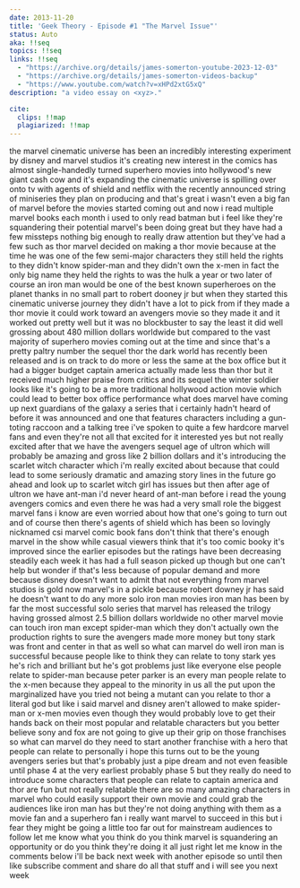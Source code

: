 ```yaml
---
date: 2013-11-20
title: 'Geek Theory - Episode #1 "The Marvel Issue"'
status: Auto
aka: !!seq
topics: !!seq
links: !!seq
  - "https://archive.org/details/james-somerton-youtube-2023-12-03"
  - "https://archive.org/details/james-somerton-videos-backup"
  - "https://www.youtube.com/watch?v=xHPd2xtG5xQ"
description: "a video essay on <xyz>."

cite:
  clips: !!map
  plagiarized: !!map
---
```

the marvel cinematic universe has been an incredibly interesting experiment by
disney and marvel studios it's creating new interest in the comics has almost
single-handedly turned superhero movies into hollywood's new giant cash cow and
it's expanding the cinematic universe is spilling over onto tv with agents of
shield and netflix with the recently announced string of miniseries they plan on
producing and that's great i wasn't even a big fan of marvel before the movies
started coming out and now i read multiple marvel books each month i used to
only read batman but i feel like they're squandering their potential marvel's
been doing great but they have had a few missteps nothing big enough to really
draw attention but they've had a few such as thor marvel decided on making a
thor movie because at the time he was one of the few semi-major characters they
still held the rights to they didn't know spider-man and they didn't own the
x-men in fact the only big name they held the rights to was the hulk a year or
two later of course an iron man would be one of the best known superheroes on
the planet thanks in no small part to robert dooney jr but when they started
this cinematic universe journey they didn't have a lot to pick from if they made
a thor movie it could work toward an avengers movie so they made it and it
worked out pretty well but it was no blockbuster to say the least it did well
grossing about 480 million dollars worldwide but compared to the vast majority
of superhero movies coming out at the time and since that's a pretty paltry
number the sequel thor the dark world has recently been released and is on track
to do more or less the same at the box office but it had a bigger budget captain
america actually made less than thor but it received much higher praise from
critics and its sequel the winter soldier looks like it's going to be a more
traditional hollywood action movie which could lead to better box office
performance what does marvel have coming up next guardians of the galaxy a
series that i certainly hadn't heard of before it was announced and one that
features characters including a gun-toting raccoon and a talking tree i've
spoken to quite a few hardcore marvel fans and even they're not all that excited
for it interested yes but not really excited after that we have the avengers
sequel age of ultron which will probably be amazing and gross like 2 billion
dollars and it's introducing the scarlet witch character which i'm really
excited about because that could lead to some seriously dramatic and amazing
story lines in the future go ahead and look up to scarlet witch girl has issues
but then after age of ultron we have ant-man i'd never heard of ant-man before i
read the young avengers comics and even there he was had a very small role the
biggest marvel fans i know are even worried about how that one's going to turn
out and of course then there's agents of shield which has been so lovingly
nicknamed csi marvel comic book fans don't think that there's enough marvel in
the show while casual viewers think that it's too comic booky it's improved
since the earlier episodes but the ratings have been decreasing steadily each
week it has had a full season picked up though but one can't help but wonder if
that's less because of popular demand and more because disney doesn't want to
admit that not everything from marvel studios is gold now marvel's in a pickle
because robert downey jr has said he doesn't want to do any more solo iron man
movies iron man has been by far the most successful solo series that marvel has
released the trilogy having grossed almost 2.5 billion dollars worldwide no
other marvel movie can touch iron man except spider-man which they don't
actually own the production rights to sure the avengers made more money but tony
stark was front and center in that as well so what can marvel do well iron man
is successful because people like to think they can relate to tony stark yes
he's rich and brilliant but he's got problems just like everyone else people
relate to spider-man because peter parker is an every man people relate to the
x-men because they appeal to the minority in us all the put upon the
marginalized have you tried not being a mutant can you relate to thor a literal
god but like i said marvel and disney aren't allowed to make spider-man or x-men
movies even though they would probably love to get their hands back on their
most popular and relatable characters but you better believe sony and fox are
not going to give up their grip on those franchises so what can marvel do they
need to start another franchise with a hero that people can relate to personally
i hope this turns out to be the young avengers series but that's probably just a
pipe dream and not even feasible until phase 4 at the very earliest probably
phase 5 but they really do need to introduce some characters that people can
relate to captain america and thor are fun but not really relatable there are so
many amazing characters in marvel who could easily support their own movie and
could grab the audiences like iron man has but they're not doing anything with
them as a movie fan and a superhero fan i really want marvel to succeed in this
but i fear they might be going a little too far out for mainstream audiences to
follow let me know what you think do you think marvel is squandering an
opportunity or do you think they're doing it all just right let me know in the
comments below i'll be back next week with another episode so until then like
subscribe comment and share do all that stuff and i will see you next week